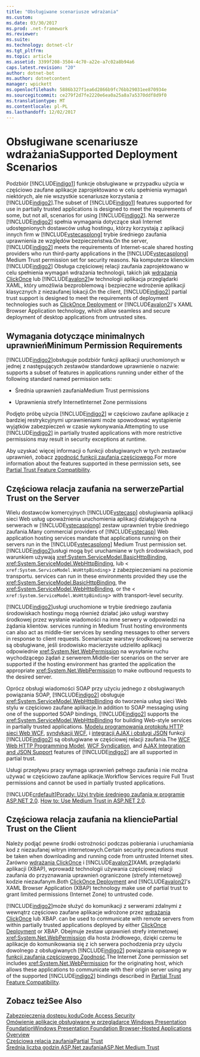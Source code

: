 ```yaml
---
title: "Obsługiwane scenariusze wdrażania"
ms.custom: 
ms.date: 03/30/2017
ms.prod: .net-framework
ms.reviewer: 
ms.suite: 
ms.technology: dotnet-clr
ms.tgt_pltfrm: 
ms.topic: article
ms.assetid: 3399f208-3504-4c70-a22e-a7c02a8b94a6
caps.latest.revision: "20"
author: dotnet-bot
ms.author: dotnetcontent
manager: wpickett
ms.openlocfilehash: 5886b327f1ea6d2866b9fc76bb29031ee870934e
ms.sourcegitcommit: ce279f2d7fe2220e6ea0a25a8a7a5370ddf8d9f0
ms.translationtype: MT
ms.contentlocale: pl-PL
ms.lasthandoff: 12/02/2017
---
```

# <a name="supported-deployment-scenarios"></a><span data-ttu-id="bce92-102">Obsługiwane scenariusze wdrażania</span><span class="sxs-lookup"><span data-stu-id="bce92-102">Supported Deployment Scenarios</span></span>
<span data-ttu-id="bce92-103">Podzbiór [!INCLUDE[indigo1](../../../../includes/indigo1-md.md)] funkcje obsługiwane w przypadku użycia w częściowo zaufane aplikacje zaprojektowano w celu spełnienia wymagań niektórych, ale nie wszystkie scenariusze korzystania z [!INCLUDE[indigo2](../../../../includes/indigo2-md.md)].</span><span class="sxs-lookup"><span data-stu-id="bce92-103">The subset of [!INCLUDE[indigo1](../../../../includes/indigo1-md.md)] features supported for use in partially trusted applications is designed to meet the requirements of some, but not all, scenarios for using [!INCLUDE[indigo2](../../../../includes/indigo2-md.md)].</span></span> <span data-ttu-id="bce92-104">Na serwerze [!INCLUDE[indigo2](../../../../includes/indigo2-md.md)] spełnia wymagania dotyczące skali Internet udostępnionych dostawców usług hostingu, którzy korzystają z aplikacji innych firm w [!INCLUDE[vstecasplong](../../../../includes/vstecasplong-md.md)] trybie średniego zaufania uprawnienia ze względów bezpieczeństwa.</span><span class="sxs-lookup"><span data-stu-id="bce92-104">On the server, [!INCLUDE[indigo2](../../../../includes/indigo2-md.md)] meets the requirements of Internet-scale shared hosting providers who run third-party applications in the [!INCLUDE[vstecasplong](../../../../includes/vstecasplong-md.md)] Medium Trust permission set for security reasons.</span></span> <span data-ttu-id="bce92-105">Na komputerze klienckim [!INCLUDE[indigo2](../../../../includes/indigo2-md.md)] Obsługa częściowej relacji zaufania zaprojektowano w celu spełnienia wymagań wdrażania technologii, takich jak [wdrażania ClickOnce](http://go.microsoft.com/fwlink/?LinkId=83712) lub [!INCLUDE[avalon2](../../../../includes/avalon2-md.md)]w technologii aplikacja przeglądarki XAML, który umożliwia bezproblemową i bezpieczne wdrożenie aplikacji klasycznych z niezaufanej lokacji.</span><span class="sxs-lookup"><span data-stu-id="bce92-105">On the client, [!INCLUDE[indigo2](../../../../includes/indigo2-md.md)] partial trust support is designed to meet the requirements of deployment technologies such as [ClickOnce Deployment](http://go.microsoft.com/fwlink/?LinkId=83712) or [!INCLUDE[avalon2](../../../../includes/avalon2-md.md)]'s XAML Browser Application technology, which allow seamless and secure deployment of desktop applications from untrusted sites.</span></span>  
  
## <a name="minimum-permission-requirements"></a><span data-ttu-id="bce92-106">Wymagania dotyczące minimalnych uprawnień</span><span class="sxs-lookup"><span data-stu-id="bce92-106">Minimum Permission Requirements</span></span>  
 [!INCLUDE[indigo2](../../../../includes/indigo2-md.md)]<span data-ttu-id="bce92-107">obsługuje podzbiór funkcji aplikacji uruchomionych w jednej z następujących zestawów standardowe uprawnienie o nazwie:</span><span class="sxs-lookup"><span data-stu-id="bce92-107"> supports a subset of features in applications running under either of the following standard named permission sets:</span></span>  
  
-   <span data-ttu-id="bce92-108">Średnia uprawnień zaufania</span><span class="sxs-lookup"><span data-stu-id="bce92-108">Medium Trust permissions</span></span>  
  
-   <span data-ttu-id="bce92-109">Uprawnienia strefy Internet</span><span class="sxs-lookup"><span data-stu-id="bce92-109">Internet Zone permissions</span></span>  
  
 <span data-ttu-id="bce92-110">Podjęto próbę użycia [!INCLUDE[indigo2](../../../../includes/indigo2-md.md)] w częściowo zaufane aplikacje z bardziej restrykcyjnymi uprawnieniami może spowodować wystąpienie wyjątków zabezpieczeń w czasie wykonywania.</span><span class="sxs-lookup"><span data-stu-id="bce92-110">Attempting to use [!INCLUDE[indigo2](../../../../includes/indigo2-md.md)] in partially trusted applications with more restrictive permissions may result in security exceptions at runtime.</span></span>  
  
 <span data-ttu-id="bce92-111">Aby uzyskać więcej informacji o funkcji obsługiwanych w tych zestawów uprawnień, zobacz [zgodność funkcji zaufania częściowego](../../../../docs/framework/wcf/feature-details/partial-trust-feature-compatibility.md).</span><span class="sxs-lookup"><span data-stu-id="bce92-111">For more information about the features supported in these permission sets, see [Partial Trust Feature Compatibility](../../../../docs/framework/wcf/feature-details/partial-trust-feature-compatibility.md).</span></span>  
  
## <a name="partial-trust-on-the-server"></a><span data-ttu-id="bce92-112">Częściowa relacja zaufania na serwerze</span><span class="sxs-lookup"><span data-stu-id="bce92-112">Partial Trust on the Server</span></span>  
 <span data-ttu-id="bce92-113">Wielu dostawców komercyjnych [!INCLUDE[vstecasp](../../../../includes/vstecasp-md.md)] obsługiwania aplikacji sieci Web usług upoważnienia uruchomienia aplikacji działających na serwerach w [!INCLUDE[vstecasplong](../../../../includes/vstecasplong-md.md)] zestaw uprawnień trybie średniego zaufania.</span><span class="sxs-lookup"><span data-stu-id="bce92-113">Many commercial providers of [!INCLUDE[vstecasp](../../../../includes/vstecasp-md.md)] Web application hosting services mandate that applications running on their servers run in the [!INCLUDE[vstecasplong](../../../../includes/vstecasplong-md.md)] Medium Trust permission set.</span></span> [!INCLUDE[indigo2](../../../../includes/indigo2-md.md)]<span data-ttu-id="bce92-114">usługi mogą być uruchamiane w tych środowiskach, pod warunkiem używają <xref:System.ServiceModel.BasicHttpBinding>, <xref:System.ServiceModel.WebHttpBinding>, lub <<!--zz xref:System.ServiceModel.WsHttpBinding --> `xref:System.ServiceModel.WsHttpBinding`> z zabezpieczeniami na poziomie transportu.</span><span class="sxs-lookup"><span data-stu-id="bce92-114"> services can run in these environments provided they use the <xref:System.ServiceModel.BasicHttpBinding>, the <xref:System.ServiceModel.WebHttpBinding>, or the <<!--zz xref:System.ServiceModel.WsHttpBinding --> `xref:System.ServiceModel.WsHttpBinding`> with transport-level security.</span></span>  
  
 [!INCLUDE[indigo2](../../../../includes/indigo2-md.md)]<span data-ttu-id="bce92-115">usługi uruchomione w trybie średniego zaufania środowiskach hostingu mogą również działać jako usługi warstwy środkowej przez wysłanie wiadomości na inne serwery w odpowiedzi na żądania klientów.</span><span class="sxs-lookup"><span data-stu-id="bce92-115"> services running in Medium Trust hosting environments can also act as middle-tier services by sending messages to other servers in response to client requests.</span></span> <span data-ttu-id="bce92-116">Scenariusze warstwy środkowej na serwerze są obsługiwane, jeśli środowisko macierzyste udzieliło aplikacji odpowiednie <xref:System.Net.WebPermission> na wysyłanie ruchu wychodzącego żądań z serwerem.</span><span class="sxs-lookup"><span data-stu-id="bce92-116">Middle-tier scenarios on the server are supported if the hosting environment has granted the application the appropriate <xref:System.Net.WebPermission> to make outbound requests to the desired server.</span></span>  
  
 <span data-ttu-id="bce92-117">Oprócz obsługi wiadomości SOAP przy użyciu jednego z obsługiwanych powiązania SOAP, [!INCLUDE[indigo2](../../../../includes/indigo2-md.md)] obsługuje <xref:System.ServiceModel.WebHttpBinding> do tworzenia usług sieci Web stylu w częściowo zaufane aplikacje.</span><span class="sxs-lookup"><span data-stu-id="bce92-117">In addition to SOAP messaging using one of the supported SOAP bindings, [!INCLUDE[indigo2](../../../../includes/indigo2-md.md)] supports the <xref:System.ServiceModel.WebHttpBinding> for building Web-style services in partially trusted applications.</span></span> <span data-ttu-id="bce92-118">[Modelu programowania protokołu HTTP sieci Web WCF](../../../../docs/framework/wcf/feature-details/wcf-web-http-programming-model.md), [syndykacji WCF](../../../../docs/framework/wcf/feature-details/wcf-syndication.md), i [integracji AJAX i obsługi JSON](../../../../docs/framework/wcf/feature-details/ajax-integration-and-json-support.md) funkcji [!INCLUDE[indigo2](../../../../includes/indigo2-md.md)] są obsługiwane w częściowej relacji zaufania.</span><span class="sxs-lookup"><span data-stu-id="bce92-118">The [WCF Web HTTP Programming Model](../../../../docs/framework/wcf/feature-details/wcf-web-http-programming-model.md), [WCF Syndication](../../../../docs/framework/wcf/feature-details/wcf-syndication.md), and [AJAX Integration and JSON Support](../../../../docs/framework/wcf/feature-details/ajax-integration-and-json-support.md) features of [!INCLUDE[indigo2](../../../../includes/indigo2-md.md)] are all supported in partial trust.</span></span>  
  
 <span data-ttu-id="bce92-119">Usługi przepływu pracy wymaga uprawnień pełnego zaufania i nie można używać w częściowo zaufane aplikacje.</span><span class="sxs-lookup"><span data-stu-id="bce92-119">Workflow Services require Full Trust permissions and cannot be used in partially trusted applications.</span></span>  
  
 [!INCLUDE[crdefault](../../../../includes/crdefault-md.md)]<span data-ttu-id="bce92-120">[Porady: Użyj trybie średniego zaufania w programie ASP.NET 2.0](http://go.microsoft.com/fwlink/?LinkId=84603).</span><span class="sxs-lookup"><span data-stu-id="bce92-120"> [How to: Use Medium Trust in ASP.NET 2.0](http://go.microsoft.com/fwlink/?LinkId=84603).</span></span>  
  
## <a name="partial-trust-on-the-client"></a><span data-ttu-id="bce92-121">Częściowa relacja zaufania na kliencie</span><span class="sxs-lookup"><span data-stu-id="bce92-121">Partial Trust on the Client</span></span>  
 <span data-ttu-id="bce92-122">Należy podjąć pewne środki ostrożności podczas pobierania i uruchamiania kod z niezaufanej witryn internetowych.</span><span class="sxs-lookup"><span data-stu-id="bce92-122">Certain security precautions must be taken when downloading and running code from untrusted Internet sites.</span></span> <span data-ttu-id="bce92-123">Zarówno [wdrażania ClickOnce](http://go.microsoft.com/fwlink/?LinkId=83712) i [!INCLUDE[avalon2](../../../../includes/avalon2-md.md)]XAML przeglądarki aplikacji (XBAP), wprowadź technologii używania częściowej relacji zaufania do przyznawania uprawnień ograniczone (strefy internetowej) kodzie niezaufanym.</span><span class="sxs-lookup"><span data-stu-id="bce92-123">Both [ClickOnce Deployment](http://go.microsoft.com/fwlink/?LinkId=83712) and [!INCLUDE[avalon2](../../../../includes/avalon2-md.md)]'s XAML Browser Application (XBAP) technology make use of partial trust to grant limited permissions (Internet Zone) to untrusted code.</span></span>  
  
 [!INCLUDE[indigo2](../../../../includes/indigo2-md.md)]<span data-ttu-id="bce92-124">może służyć do komunikacji z serwerami zdalnymi z wewnątrz częściowo zaufane aplikacje wdrożone przez [wdrażania ClickOnce](http://go.microsoft.com/fwlink/?LinkId=83712) lub XBAP.</span><span class="sxs-lookup"><span data-stu-id="bce92-124"> can be used to communicate with remote servers from within partially trusted applications deployed by either [ClickOnce Deployment](http://go.microsoft.com/fwlink/?LinkId=83712) or XBAP.</span></span> <span data-ttu-id="bce92-125">Obejmuje zestaw uprawnień strefy internetowej <xref:System.Net.WebPermission> dla hosta źródłowego, dzięki czemu te aplikacje do komunikowania się z ich serwera pochodzenia przy użyciu dowolnego z obsługiwanych [!INCLUDE[indigo2](../../../../includes/indigo2-md.md)] powiązania opisanego w [funkcji zaufania częściowego Zgodność](../../../../docs/framework/wcf/feature-details/partial-trust-feature-compatibility.md).</span><span class="sxs-lookup"><span data-stu-id="bce92-125">The Internet Zone permission set includes <xref:System.Net.WebPermission> for the originating host, which allows these applications to communicate with their origin server using any of the supported [!INCLUDE[indigo2](../../../../includes/indigo2-md.md)] bindings described in [Partial Trust Feature Compatibility](../../../../docs/framework/wcf/feature-details/partial-trust-feature-compatibility.md).</span></span>  
  
## <a name="see-also"></a><span data-ttu-id="bce92-126">Zobacz też</span><span class="sxs-lookup"><span data-stu-id="bce92-126">See Also</span></span>  
 [<span data-ttu-id="bce92-127">Zabezpieczenia dostępu kodu</span><span class="sxs-lookup"><span data-stu-id="bce92-127">Code Access Security</span></span>](http://go.microsoft.com/fwlink/?LinkId=83717)  
 [<span data-ttu-id="bce92-128">Omówienie aplikacje obsługiwane w przeglądarce Windows Presentation Foundation</span><span class="sxs-lookup"><span data-stu-id="bce92-128">Windows Presentation Foundation Browser-Hosted Applications Overview</span></span>](http://go.microsoft.com/fwlink/?LinkId=98397)  
 [<span data-ttu-id="bce92-129">Częściowa relacja zaufania</span><span class="sxs-lookup"><span data-stu-id="bce92-129">Partial Trust</span></span>](../../../../docs/framework/wcf/feature-details/partial-trust.md)  
 [<span data-ttu-id="bce92-130">Średnia liczba godzin ASP.Net zaufania</span><span class="sxs-lookup"><span data-stu-id="bce92-130">ASP.Net Medium Trust</span></span>](http://go.microsoft.com/fwlink/?LinkId=69328)
